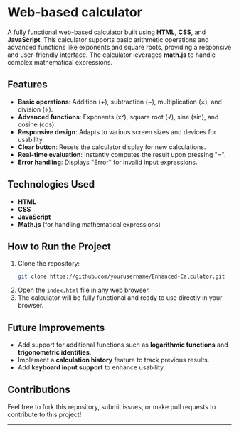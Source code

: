 # Web-based calculator

A fully functional web-based calculator built using **HTML**, **CSS**, and **JavaScript**. This calculator supports basic arithmetic operations and advanced functions like exponents and square roots, providing a responsive and user-friendly interface. The calculator leverages **math.js** to handle complex mathematical expressions.

## Features
- **Basic operations**: Addition (+), subtraction (−), multiplication (×), and division (÷).
- **Advanced functions**: Exponents (xʸ), square root (√), sine (sin), and cosine (cos).
- **Responsive design**: Adapts to various screen sizes and devices for usability.
- **Clear button**: Resets the calculator display for new calculations.
- **Real-time evaluation**: Instantly computes the result upon pressing "=".
- **Error handling**: Displays "Error" for invalid input expressions.

## Technologies Used
- **HTML**
- **CSS**
- **JavaScript**
- **Math.js** (for handling mathematical expressions)

## How to Run the Project
1. Clone the repository:
   ```bash
   git clone https://github.com/yourusername/Enhanced-Calculator.git
   ```
2. Open the `index.html` file in any web browser.
3. The calculator will be fully functional and ready to use directly in your browser.

## Future Improvements
- Add support for additional functions such as **logarithmic functions** and **trigonometric identities**.
- Implement a **calculation history** feature to track previous results.
- Add **keyboard input support** to enhance usability.

## Contributions
Feel free to fork this repository, submit issues, or make pull requests to contribute to this project!

---
